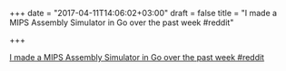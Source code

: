 +++
date = "2017-04-11T14:06:02+03:00"
draft = false
title = "I made a MIPS Assembly Simulator in Go over the past week  #reddit"

+++

<p><a href="https://t.co/NfnM9bVOYb">I made a MIPS Assembly Simulator in Go over the past week  #reddit</a></p>